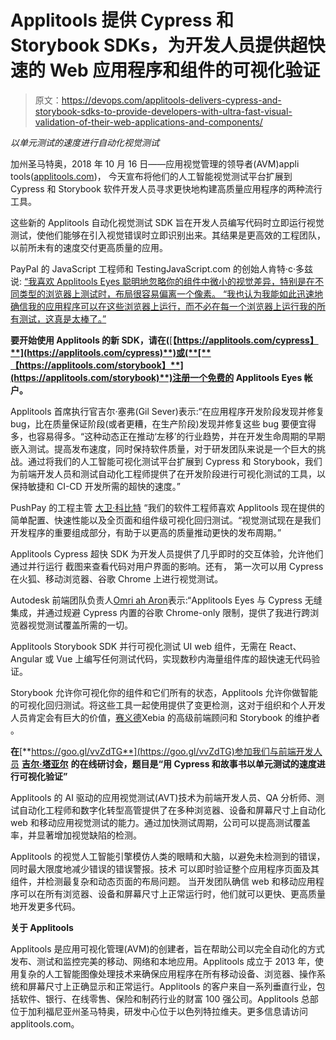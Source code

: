 # Applitools 提供 Cypress 和 Storybook SDKs，为开发人员提供超快速的 Web 应用程序和组件的可视化验证

> 原文：<https://devops.com/applitools-delivers-cypress-and-storybook-sdks-to-provide-developers-with-ultra-fast-visual-validation-of-their-web-applications-and-components/>

*以单元测试的速度进行自动化视觉测试*

加州圣马特奥，2018 年 10 月 16 日——应用视觉管理的领导者(AVM)appli tools([applitools.com](https://applitools.com/?utm_source=PressRelease&utm_medium=Catapult&utm_campaign=body&utm_content=181016-Expand-Left-Launch))， 今天宣布将他们的人工智能视觉测试平台扩展到 Cypress 和 Storybook 软件开发人员寻求更快地构建高质量应用程序的两种流行工具。

这些新的 Applitools 自动化视觉测试 SDK 旨在开发人员编写代码时立即运行视觉测试，使他们能够在引入视觉错误时立即识别出来。其结果是更高效的工程团队，以前所未有的速度交付更高质量的应用。

PayPal 的 JavaScript 工程师和 TestingJavaScript.com 的创始人肯特·c·多兹 说: [“我喜欢 Applitools Eyes 聪明地忽略你的组件中微小的视觉差异，特别是在不同类型的浏览器上测试时，布局很容易偏离一个像素。 “我也认为我能如此迅速地确信我的应用程序可以在这些浏览器上运行，而不必在每一个浏览器上运行我的所有测试，这真是太棒了。”](https://www.linkedin.com/in/kentcdodds/)

**要开始使用 Applitools 的新 SDK，请在(**[**【https://applitools.com/cypress】**](https://applitools.com/cypress)**)或(**[**【https://applitools.com/storybook】**](https://applitools.com/storybook)**)注册一个免费的 Applitools Eyes 帐户。**

Applitools 首席执行官吉尔·塞弗(Gil Sever)表示:“在应用程序开发阶段发现并修复 bug，比在质量保证阶段(或者更糟，在生产阶段)发现并修复这些 bug 要便宜得多，也容易得多。“这种动态正在推动‘左移’的行业趋势，并在开发生命周期的早期嵌入测试。提高发布速度，同时保持软件质量，对于研发团队来说是一个巨大的挑战。通过将我们的人工智能可视化测试平台扩展到 Cypress 和 Storybook，我们为前端开发人员和测试自动化工程师提供了在开发阶段进行可视化测试的工具，以保持敏捷和 CI-CD 开发所需的超快的速度。”

PushPay 的工程主管 [大卫·科比特](https://www.linkedin.com/in/david-corbett-50b448a5/) “我们的软件工程师喜欢 Applitools 现在提供的简单配置、快速性能以及全页面和组件级可视化回归测试。“视觉测试现在是我们开发程序的重要组成部分，有助于以更高的质量推动更快的发布周期。”

Applitools Cypress 超快 SDK 为开发人员提供了几乎即时的交互体验，允许他们通过并行运行 截图来查看代码对用户界面的影响。还有， 第一次可以用 Cypress 在火狐、移动浏览器、谷歌 Chrome 上进行视觉测试。

Autodesk 前端团队负责人[Omri ah Aron](https://www.linkedin.com/in/omriaharon/)表示:“Applitools Eyes 与 Cypress 无缝集成，并通过规避 Cypress 内置的谷歌 Chrome-only 限制，提供了我进行跨浏览器视觉测试覆盖所需的一切。

Applitools Storybook SDK 并行可视化测试 UI web 组件，无需在 React、Angular 或 Vue 上编写任何测试代码，实现数秒内海量组件库的超快速无代码验证。

Storybook 允许你可视化你的组件和它们所有的状态，Applitools 允许你做智能的可视化回归测试。将这些工具一起使用提供了变更检测，这对于组织和个人开发人员肯定会有巨大的价值，[赛义德](https://www.linkedin.com/in/ndelangen/)Xebia 的高级前端顾问和 Storybook 的维护者 。

**在**[**https://goo.gl/vvZdTG**](https://goo.gl/vvZdTG)参加我们与前端开发人员 [**吉尔·塔亚尔**](https://www.linkedin.com/in/giltayar/) **的在线研讨会，题目是“用 Cypress 和故事书以单元测试的速度进行可视化验证”**

Applitools 的 AI 驱动的应用视觉测试(AVT)技术为前端开发人员、QA 分析师、测试自动化工程师和数字化转型高管提供了在多种浏览器、设备和屏幕尺寸上自动化 web 和移动应用视觉测试的能力。通过加快测试周期，公司可以提高测试覆盖率，并显著增加视觉缺陷的检测。

Applitools 的视觉人工智能引擎模仿人类的眼睛和大脑，以避免未检测到的错误，同时最大限度地减少错误的错误警报。技术 可以即时验证整个应用程序页面及其组件，并检测最复杂和动态页面的布局问题。 当开发团队确信 web 和移动应用程序可以在所有浏览器、设备和屏幕尺寸上正常运行时，他们就可以更快、更高质量地开发更多代码。

**关于 Applitools**

Applitools 是应用可视化管理(AVM)的创建者，旨在帮助公司以完全自动化的方式发布、测试和监控完美的移动、网络和本地应用。Applitools 成立于 2013 年，使用复杂的人工智能图像处理技术来确保应用程序在所有移动设备、浏览器、操作系统和屏幕尺寸上正确显示和正常运行。Applitools 的客户来自一系列垂直行业，包括软件、银行、在线零售、保险和制药行业的财富 100 强公司。Applitools 总部位于加利福尼亚州圣马特奥，研发中心位于以色列特拉维夫。更多信息请访问 applitools.com[](https://applitools.com/?utm_source=PressRelease&utm_medium=Catapult&utm_campaign=body&utm_content=181016-Expand-Left-Launch)。